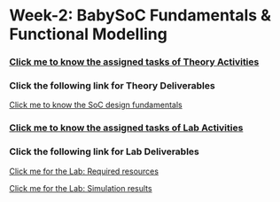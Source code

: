 # Week-2: BabySoC Fundamentals & Functional Modelling

### [Click me to know the assigned tasks of Theory Activities](week2_BabySoC_Theory.md)
### Click the following link for Theory Deliverables
[Click me to know the SoC design fundamentals](SoC_Fundamentals_BabySoC.md)

### [Click me to know the assigned tasks of Lab Activities](week2_BabySoC_Lab.md)

### Click the following link for Lab Deliverables  
[Click me for the Lab: Required resources](SoC_Lab_BabySoC.md)  

[Click me for the Lab: Simulation results](SoC_Lab_BabySoC_2.md)


